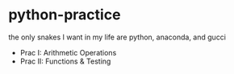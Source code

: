 # python-practice
the only snakes I want in my life are python, anaconda, and gucci

- Prac I: Arithmetic Operations
- Prac II: Functions & Testing
